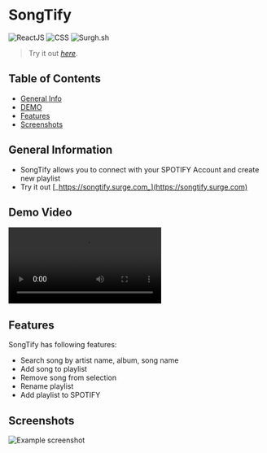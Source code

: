 # SongTify

![ReactJS](https://img.shields.io/badge/ReactJS-%20%20TECH%20%20-blue?style=flat-square&logo=react&labelColor=61DAFB&color=grey&logoColor=black)
![CSS](https://img.shields.io/badge/CSS-%20%20TECH%20%20-blue?style=flat-square&logo=css3&labelColor=1572B6&color=grey)
![Surgh.sh](https://img.shields.io/badge/Surge.sh-%20%20PUBLISH%20%20-blue?style=flat-square&labelColor=63c199&color=grey)

> Try it out [_here_](https://songtify.surge.com). <!-- If you have the project hosted somewhere, include the link here. -->

## Table of Contents
* [General Info](#general-information)
* [DEMO](#demo)
* [Features](#features)
* [Screenshots](#screenshots)

## General Information
- SongTify allows you to connect with your SPOTIFY Account and create new playlist
- Try it out [_https://songtify.surge.com_](https://songtify.surge.com)
<!-- You don't have to answer all the questions - just the ones relevant to your project. -->

## Demo Video
![DEMO Video](./SontTify.mp4)

## Features
SongTify has following features:
- Search song by artist name, album, song name
- Add song to playlist
- Remove song from selection
- Rename playlist
- Add playlist to SPOTIFY

## Screenshots
![Example screenshot](./img/screenshot.png)
<!-- If you have screenshots you'd like to share, include them here. -->

